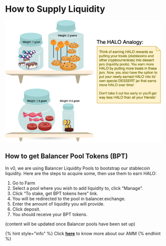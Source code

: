 # How to Supply Liquidity

![](../.gitbook/assets/farm-concept-liquidity-pools-and-rewards-2-.png)

## How to get Balancer Pool Tokens \(BPT\)

In v0, we are using Balancer Liquidity Pools to bootstrap our stablecoin liquidity. Here are the steps to acquire some, then use them to earn HALO:

1. Go to Farm
2. Select a pool where you wish to add liquidity to, click “Manage”.
3. Click “To stake, get BPT tokens here” link.
4. You will be redirected to the pool in balancer.exchange.
5. Enter the amount of liquidity you will provide.
6. Click deposit.
7. You should receive your BPT tokens. 

\(content will be updated once Balancer pools have been set up\)  


{% hint style="info" %}
Click [**here**](../core-concepts-1/automated-market-maker.md) to know more about our AMM
{% endhint %}



